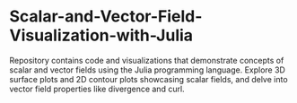 # Scalar-and-Vector-Field-Visualization-with-Julia
Repository contains code and visualizations that demonstrate concepts of scalar and vector fields using the Julia programming language. Explore 3D surface plots and 2D contour plots showcasing scalar fields, and delve into vector field properties like divergence and curl. 
